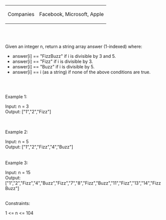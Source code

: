 <table>
  <tr>
    <td>Companies</td>
    <td><p>Facebook, Microsoft, Apple</p></td>
  </tr>
</table>

<br>
<br>

Given an integer n, return a string array answer (1-indexed) where:

<ul>
  <li>answer[i] == "FizzBuzz" if i is divisible by 3 and 5.</li>
  <li>answer[i] == "Fizz" if i is divisible by 3.</li>
  <li>answer[i] == "Buzz" if i is divisible by 5.</li>
  <li>answer[i] == i (as a string) if none of the above conditions are true.</li>
</ul>


<br>

<br>
 

Example 1:

Input: n = 3 <br>
Output: ["1","2","Fizz"] <br> <br>

<br>
Example 2:

Input: n = 5 <br>
Output: ["1","2","Fizz","4","Buzz"] <br> <br>
<br>
Example 3: <br>

Input: n = 15 <br>
Output: ["1","2","Fizz","4","Buzz","Fizz","7","8","Fizz","Buzz","11","Fizz","13","14","FizzBuzz"] <br> <br>
 

Constraints: <br>

1 <= n <= 104
